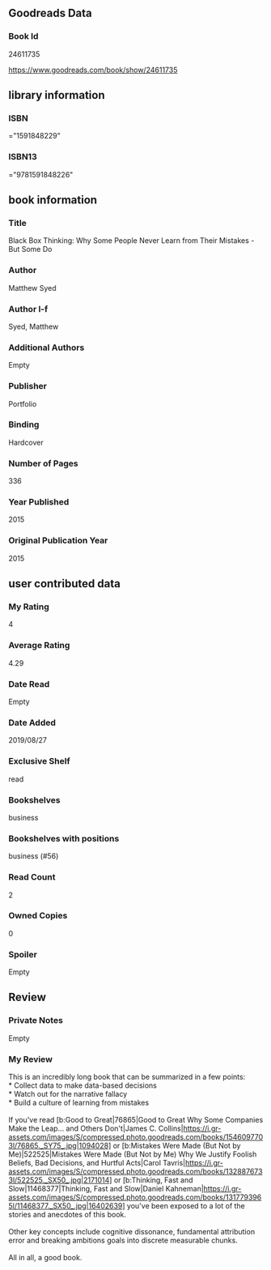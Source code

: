 <!-- This template shows how to bulk convert all columns of data into one markdown file -->
<!-- caveat: substitution key matches column headers from default export. You will get a KeyError if there's a mismatch -->

## Goodreads Data

### Book Id 

24611735

https://www.goodreads.com/book/show/24611735

## library information

### ISBN 
="1591848229"

### ISBN13 
="9781591848226"

## book information

### Title
Black Box Thinking: Why Some People Never Learn from Their Mistakes - But Some Do

### Author 
Matthew Syed

### Author l-f 
Syed, Matthew

### Additional Authors
Empty

### Publisher 
Portfolio

### Binding
Hardcover

### Number of Pages
336

### Year Published
2015

### Original Publication Year 
2015

## user contributed data

### My Rating
4

### Average Rating
4.29

### Date Read
Empty

### Date Added
2019/08/27

### Exclusive Shelf
read

### Bookshelves
business

### Bookshelves with positions
business (#56)

### Read Count
2

### Owned Copies
0

### Spoiler 
Empty

## Review

### Private Notes
Empty

### My Review
This is an incredibly long book that can be summarized in a few points:<br/>* Collect data to make data-based decisions<br/>* Watch out for the narrative fallacy<br/>* Build a culture of learning from mistakes<br/><br/>If you've read [b:Good to Great|76865|Good to Great  Why Some Companies Make the Leap... and Others Don't|James C. Collins|https://i.gr-assets.com/images/S/compressed.photo.goodreads.com/books/1546097703l/76865._SY75_.jpg|1094028] or [b:Mistakes Were Made (But Not by Me)|522525|Mistakes Were Made (But Not by Me)  Why We Justify Foolish Beliefs, Bad Decisions, and Hurtful Acts|Carol Tavris|https://i.gr-assets.com/images/S/compressed.photo.goodreads.com/books/1328876733l/522525._SX50_.jpg|2171014] or [b:Thinking, Fast and Slow|11468377|Thinking, Fast and Slow|Daniel Kahneman|https://i.gr-assets.com/images/S/compressed.photo.goodreads.com/books/1317793965l/11468377._SX50_.jpg|16402639] you've been exposed to a lot of the stories and anecdotes of this book.<br/><br/>Other key concepts include cognitive dissonance, fundamental attribution error and breaking ambitions goals into discrete measurable chunks.<br/><br/>All in all, a good book.
